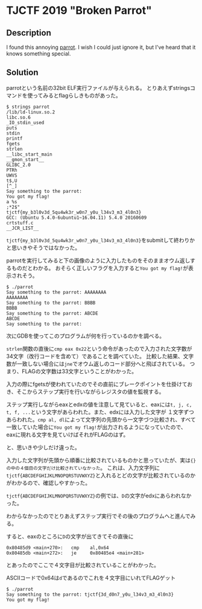 # TJCTF 2019 "Broken Parrot"

## Description

I found this annoying [parrot](). I wish I could just ignore it, but I've heard that it knows something special.

## Solution

parrotという名前の32bit ELF実行ファイルが与えられる。
とりあえずstringsコマンドを使ってみるとflagらしきものがあった。
```
$ strings parrot
/lib/ld-linux.so.2
libc.so.6
_IO_stdin_used
puts
stdin
printf
fgets
strlen
__libc_start_main
__gmon_start__
GLIBC_2.0
PTRh
UWVS
t$,U
[^_]
Say something to the parrot:
You got my flag!
a %s
;*2$"
tjctf{my_b3l0v3d_5qu4wk3r_w0n7_y0u_l34v3_m3_4l0n3}
GCC: (Ubuntu 5.4.0-6ubuntu1~16.04.11) 5.4.0 20160609
crtstuff.c
__JCR_LIST__
```

`tjctf{my_b3l0v3d_5qu4wk3r_w0n7_y0u_l34v3_m3_4l0n3}`をsubmitして終わりかと思いきやそうではなかった。

parrotを実行してみると下の画像のように入力したものをそのままオウム返しするものだとわかる。
おそらく正しいフラグを入力すると`You got my flag!`が表示されそう。


```
$ ./parrot
Say something to the parrot: AAAAAAAA
AAAAAAAA
Say something to the parrot: BBBB
BBBB
Say something to the parrot: ABCDE
ABCDE
Say something to the parrot:

```

次にGDBを使ってこのプログラムが何を行っているのかを調べる。

`strlen`関数の直後に`cmp eax 0x22`という命令があったので入力された文字数が34文字（改行コードを含めて）であることを調べていた。
比較した結果、文字数が一致しない場合には`jne`でオウム返しのコード部分へと飛ばされている。
つまり、FLAGの文字数は33文字ということがわかった。

入力の際にfgetsが使われていたのでその直前にブレークポイントを仕掛けておき、そこからステップ実行を行いながらレジスタの値を監視する。

ステップ実行しながらeaxとedxの値を注意して見ていると、eaxには`t, j, c, t, f, ...`という文字があらわれた。また、edxには入力した文字が
１文字ずつあらわれた。`cmp al, dl`によって文字列の先頭から一文字づつ比較され、すべて一致していた場合に`You got my flag!`が出力されるようになっていたので、
eaxに現れる文字を見ていけばそれがFLAGのはず。

と、思いきや少しだけ違った。

入力した文字列が先頭から順番に比較されているものかと思っていたが、実は`{}の中の４個目の文字だけ比較されていなかった`。
これは、入力文字列に`tjctf{ABCDEFGHIJKLMNOPQRSTUVWXYZ}`と入れるとどの文字が比較されているのかがわかるので、確認しやすかった。

`tjctf{ABCDEFGHIJKLMNOPQRSTUVWXYZ}`の例では、`D`の文字がedxにあらわれなかった。


わからなかったのでとりあえずステップ実行でその後のプログラムへと進んでみる。

すると、eaxのところに`D`の文字が出てきてその直後に

```
0x80485d9 <main+270>:	cmp    al,0x64
0x80485db <main+272>:	je     0x80485e4 <main+281>
```

とあったのでここで４文字目が比較されていることがわかった。

ASCIIコードで0x64は`d`であるのでこれを４文字目にいれてFLAGゲット

```
$ ./parrot
Say something to the parrot: tjctf{3d_d0n7_y0u_l34v3_m3_4l0n3}
You got my flag!
```


